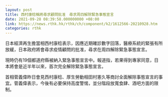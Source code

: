 ```yaml
---
layout: post
title: 西村康稔稱將尋求顧問批准　尋求周四解除緊急事態宣言
date: 2021-09-28 08:39:58.000000000 +08:00
link: https://news.rthk.hk/rthk/ch/component/k2/1612566-20210928.htm
categories: rthk
---
```


日本經濟再生擔當相西村康稔表示，因應近期確診數字回落，醫療系統的緊張有所放緩，日本政府將會尋求疫情顧問的批准，尋求在周四解除緊急事態宣言。

現時仍有19個都道府縣被納入緊急事態宣言中。報道指，若果得到專家同意，日本將會是近半年以來，首次完全解除緊急事態宣言。

首相菅義偉昨日會見西村康稔、厚生勞動相田村憲久等商討全面解除事態宣言的事宜。菅義偉表示，今後有必要保持高度警惕，並分階段放寬食肆、酒吧方面的限制。

